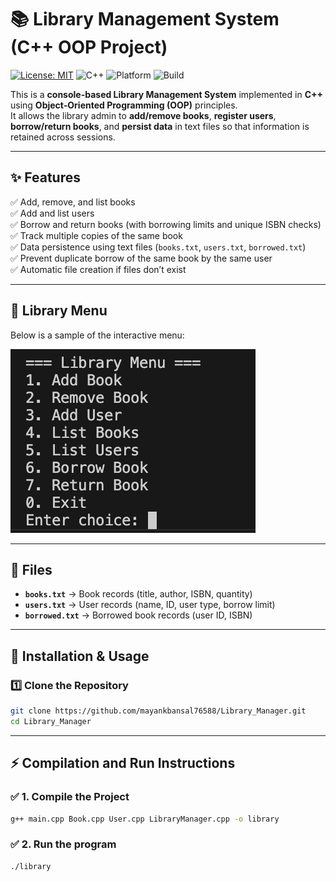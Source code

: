 # 📚 Library Management System (C++ OOP Project)

[![License: MIT](https://img.shields.io/badge/license-MIT-green.svg)](LICENSE) 
![C++](https://img.shields.io/badge/language-C++-blue.svg) 
![Platform](https://img.shields.io/badge/platform-Windows%20|%20Linux-lightgrey.svg) 
![Build](https://img.shields.io/badge/build-passing-brightgreen.svg)

This is a **console-based Library Management System** implemented in **C++** using **Object‑Oriented Programming (OOP)** principles.  
It allows the library admin to **add/remove books**, **register users**, **borrow/return books**, and **persist data** in text files so that information is retained across sessions.

---

## ✨ Features

✅ Add, remove, and list books  
✅ Add and list users  
✅ Borrow and return books (with borrowing limits and unique ISBN checks)  
✅ Track multiple copies of the same book  
✅ Data persistence using text files (`books.txt`, `users.txt`, `borrowed.txt`)  
✅ Prevent duplicate borrow of the same book by the same user  
✅ Automatic file creation if files don’t exist

---

## 📌 Library Menu

Below is a sample of the interactive menu:

![Library Menu Screenshot](menu.png)

---

## 📂 Files

- **`books.txt`** → Book records (title, author, ISBN, quantity)  
- **`users.txt`** → User records (name, ID, user type, borrow limit)  
- **`borrowed.txt`** → Borrowed book records (user ID, ISBN)

---

## 🚀 Installation & Usage

### 1️⃣ Clone the Repository
```bash
git clone https://github.com/mayankbansal76588/Library_Manager.git
cd Library_Manager
```

---
## ⚡️ Compilation and Run Instructions

### ✅ 1. Compile the Project
```bash
g++ main.cpp Book.cpp User.cpp LibraryManager.cpp -o library
```
### ✅ 2. Run the program
```bash
./library
```
